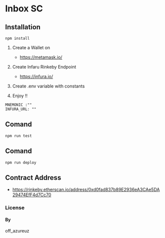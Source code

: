 # Inbox SC

## Installation
```
npm install
```

1. Create a Wallet on
    * https://metamask.io/

2. Create Infaru Rinkeby Endpoint
    * https://infura.io/

3. Create .env  variable with constants

4. Enjoy !!

```
MNEMONIC :""
INFURA_URL: ""
```

## Comand
```
npm run test
```

## Comand
```
npm run deploy
```


## Contract Address 
* https://rinkeby.etherscan.io/address/0xd0fad837b89E2936eA3CAe5DA29474EfF4d7Cc70


### License


#### By
off_azureuz

